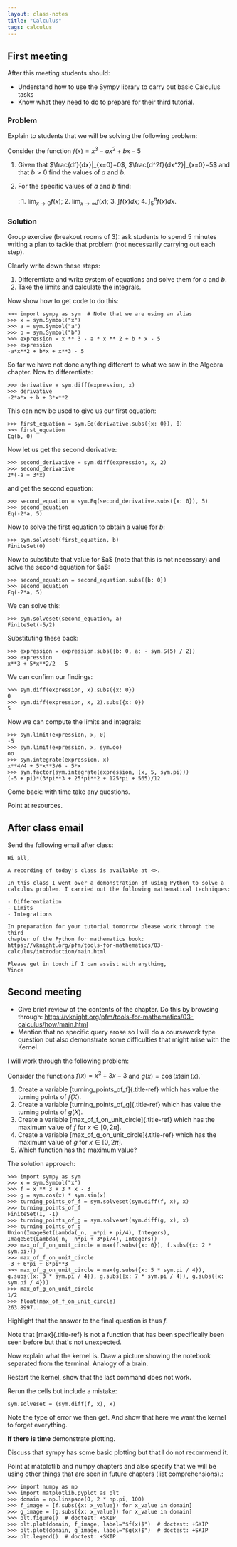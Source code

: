 ```yaml
---
layout: class-notes
title: "Calculus"
tags: calculus
---
```


## First meeting

After this meeting students should:

- Understand how to use the Sympy library to carry out basic Calculus
  tasks
- Know what they need to do to prepare for their third tutorial.

### Problem

Explain to students that we will be solving the following problem:

Consider the function $f(x)= x ^ 3 - ax ^ 2 + bx - 5$

1.  Given that $\frac{df}{dx}|_{x=0}=0$, $\frac{d^2f}{dx^2}|_{x=0}=5$
    and that $b>0$ find the values of $a$ and $b$.

2.  For the specific values of $a$ and $b$ find:

    : 1. $\lim_{x\to 0}f(x)$; 2. $\lim_{x\to \infty}f(x)$; 3. $\int f(x) dx$; 4. $\int_{5}^{\pi} f(x) dx$.

### Solution

Group exercise (breakout rooms of 3): ask students to spend 5 minutes
writing a plan to tackle that problem (not necessarily carrying out each
step).

Clearly write down these steps:

1.  Differentiate and write system of equations and solve them for $a$
    and $b$.
2.  Take the limits and calculate the integrals.

Now show how to get code to do this:

    >>> import sympy as sym  # Note that we are using an alias
    >>> x = sym.Symbol("x")
    >>> a = sym.Symbol("a")
    >>> b = sym.Symbol("b")
    >>> expression = x ** 3 - a * x ** 2 + b * x - 5
    >>> expression
    -a*x**2 + b*x + x**3 - 5

So far we have not done anything different to what we saw in the Algebra
chapter. Now to differentiate:

    >>> derivative = sym.diff(expression, x)
    >>> derivative
    -2*a*x + b + 3*x**2

This can now be used to give us our first equation:

    >>> first_equation = sym.Eq(derivative.subs({x: 0}), 0)
    >>> first_equation
    Eq(b, 0)

Now let us get the second derivative:

    >>> second_derivative = sym.diff(expression, x, 2)
    >>> second_derivative
    2*(-a + 3*x)

and get the second equation:

    >>> second_equation = sym.Eq(second_derivative.subs({x: 0}), 5)
    >>> second_equation
    Eq(-2*a, 5)

Now to solve the first equation to obtain a value for $b$:

    >>> sym.solveset(first_equation, b)
    FiniteSet(0)

Now to substitute that value for \$a\$ (note that this is not necessary)
and solve the second equation for \$a\$:

    >>> second_equation = second_equation.subs({b: 0})
    >>> second_equation
    Eq(-2*a, 5)

We can solve this:

    >>> sym.solveset(second_equation, a)
    FiniteSet(-5/2)

Substituting these back:

    >>> expression = expression.subs({b: 0, a: - sym.S(5) / 2})
    >>> expression
    x**3 + 5*x**2/2 - 5

We can confirm our findings:

    >>> sym.diff(expression, x).subs({x: 0})
    0
    >>> sym.diff(expression, x, 2).subs({x: 0})
    5

Now we can compute the limits and integrals:

    >>> sym.limit(expression, x, 0)
    -5
    >>> sym.limit(expression, x, sym.oo)
    oo
    >>> sym.integrate(expression, x)
    x**4/4 + 5*x**3/6 - 5*x
    >>> sym.factor(sym.integrate(expression, (x, 5, sym.pi)))
    (-5 + pi)*(3*pi**3 + 25*pi**2 + 125*pi + 565)/12

Come back: with time take any questions.

Point at resources.

## After class email

Send the following email after class:

    Hi all,

    A recording of today's class is available at <>.

    In this class I went over a demonstration of using Python to solve a
    calculus problem. I carried out the following mathematical techniques:

    - Differentiation
    - Limits
    - Integrations

    In preparation for your tutorial tomorrow please work through the third
    chapter of the Python for mathematics book:
    https://vknight.org/pfm/tools-for-mathematics/03-calculus/introduction/main.html

    Please get in touch if I can assist with anything,
    Vince

## Second meeting

- Give brief review of the contents of the chapter. Do this by
  browsing through:
  <https://vknight.org/pfm/tools-for-mathematics/03-calculus/how/main.html>
- Mention that no specific query arose so I will do a coursework type
  question but also demonstrate some difficulties that might arise
  with the Kernel.

I will work through the following problem:

Consider the functions $f(x) = x ^ 3 + 3x - 3$ and $g(x) = \cos(x)
\sin(x)$.\`

1.  Create a variable [turning_points_of_f]{.title-ref} which has value
    the turning points of $f(X)$.
2.  Create a variable [turning_points_of_g]{.title-ref} which has value
    the turning points of $g(X)$.
3.  Create a variable [max_of_f_on_unit_circle]{.title-ref} which has
    the maximum value of $f$ for $x\in[0, 2\pi]$.
4.  Create a variable [max_of_g_on_unit_circle]{.title-ref} which has
    the maximum value of $g$ for $x\in[0, 2\pi]$.
5.  Which function has the maximum value?

The solution approach:

    >>> import sympy as sym
    >>> x = sym.Symbol("x")
    >>> f = x ** 3 + 3 * x - 3
    >>> g = sym.cos(x) * sym.sin(x)
    >>> turning_points_of_f = sym.solveset(sym.diff(f, x), x)
    >>> turning_points_of_f
    FiniteSet(I, -I)
    >>> turning_points_of_g = sym.solveset(sym.diff(g, x), x)
    >>> turning_points_of_g
    Union(ImageSet(Lambda(_n, _n*pi + pi/4), Integers), ImageSet(Lambda(_n, _n*pi + 3*pi/4), Integers))
    >>> max_of_f_on_unit_circle = max(f.subs({x: 0}), f.subs({x: 2 * sym.pi}))
    >>> max_of_f_on_unit_circle
    -3 + 6*pi + 8*pi**3
    >>> max_of_g_on_unit_circle = max(g.subs({x: 5 * sym.pi / 4}), g.subs({x: 3 * sym.pi / 4}), g.subs({x: 7 * sym.pi / 4}), g.subs({x: sym.pi / 4}))
    >>> max_of_g_on_unit_circle
    1/2
    >>> float(max_of_f_on_unit_circle)
    263.8997...

Highlight that the answer to the final question is thus $f$.

Note that [max]{.title-ref} is not a function that has been specifically
been seen before but that\'s not unexpected.

Now explain what the kernel is. Draw a picture showing the notebook
separated from the terminal. Analogy of a brain.

Restart the kernel, show that the last command does not work.

Rerun the cells but include a mistake:

    sym.solveset = (sym.diff(f, x), x)

Note the type of error we then get. And show that here we want the
kernel to forget everything.

**If there is time** demonstrate plotting.

Discuss that sympy has some basic plotting but that I do not recommend
it.

Point at matplotlib and numpy chapters and also specify that we will be
using other things that are seen in future chapters (list
comprehensions).:

    >>> import numpy as np
    >>> import matplotlib.pyplot as plt
    >>> domain = np.linspace(0, 2 * np.pi, 100)
    >>> f_image = [f.subs({x: x_value}) for x_value in domain]
    >>> g_image = [g.subs({x: x_value}) for x_value in domain]
    >>> plt.figure()  # doctest: +SKIP
    >>> plt.plot(domain, f_image, label="$f(x)$")  # doctest: +SKIP
    >>> plt.plot(domain, g_image, label="$g(x)$")  # doctest: +SKIP
    >>> plt.legend()  # doctest: +SKIP
